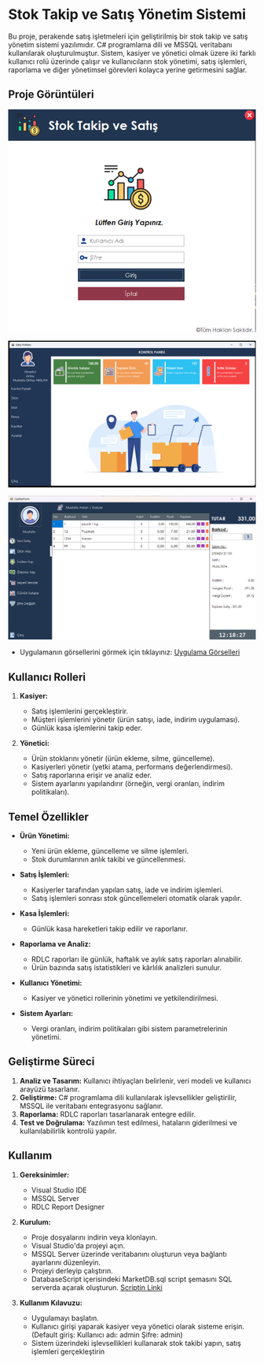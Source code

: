 # Stok Takip ve Satış Yönetim Sistemi

Bu proje, perakende satış işletmeleri için geliştirilmiş bir stok takip ve satış yönetim sistemi yazılımıdır. C# programlama dili ve MSSQL veritabanı kullanılarak oluşturulmuştur. Sistem, kasiyer ve yönetici olmak üzere iki farklı kullanıcı rolü üzerinde çalışır ve kullanıcıların stok yönetimi, satış işlemleri, raporlama ve diğer yönetimsel görevleri kolayca yerine getirmesini sağlar.
## Proje Görüntüleri
![Giriş Ekranı](./projectImages/giris.png)

![Yönetici Logo](./projectImages/main.png)

![Kasiyer Ekranı](./projectImages/kasiyersatis.png)

- Uygulamanın görsellerini görmek için tıklayınız: [Uygulama Görselleri](https://github.com/mustafaoktayarslan/Stock-and-Sales-Management-System/tree/master/projectImages)


## Kullanıcı Rolleri

1. **Kasiyer:**
   - Satış işlemlerini gerçekleştirir.
   - Müşteri işlemlerini yönetir (ürün satışı, iade, indirim uygulaması).
   - Günlük kasa işlemlerini takip eder.

2. **Yönetici:**
   - Ürün stoklarını yönetir (ürün ekleme, silme, güncelleme).
   - Kasiyerleri yönetir (yetki atama, performans değerlendirmesi).
   - Satış raporlarına erişir ve analiz eder.
   - Sistem ayarlarını yapılandırır (örneğin, vergi oranları, indirim politikaları).

## Temel Özellikler

- **Ürün Yönetimi:**
  - Yeni ürün ekleme, güncelleme ve silme işlemleri.
  - Stok durumlarının anlık takibi ve güncellenmesi.

- **Satış İşlemleri:**
  - Kasiyerler tarafından yapılan satış, iade ve indirim işlemleri.
  - Satış işlemleri sonrası stok güncellemeleri otomatik olarak yapılır.

- **Kasa İşlemleri:**
  - Günlük kasa hareketleri takip edilir ve raporlanır.

- **Raporlama ve Analiz:**
  - RDLC raporları ile günlük, haftalık ve aylık satış raporları alınabilir.
  - Ürün bazında satış istatistikleri ve kârlılık analizleri sunulur.

- **Kullanıcı Yönetimi:**
  - Kasiyer ve yönetici rollerinin yönetimi ve yetkilendirilmesi.

- **Sistem Ayarları:**
  - Vergi oranları, indirim politikaları gibi sistem parametrelerinin yönetimi.

## Geliştirme Süreci

1. **Analiz ve Tasarım:** Kullanıcı ihtiyaçları belirlenir, veri modeli ve kullanıcı arayüzü tasarlanır.
2. **Geliştirme:** C# programlama dili kullanılarak işlevsellikler geliştirilir, MSSQL ile veritabanı entegrasyonu sağlanır.
3. **Raporlama:** RDLC raporları tasarlanarak entegre edilir.
4. **Test ve Doğrulama:** Yazılımın test edilmesi, hataların giderilmesi ve kullanılabilirlik kontrolü yapılır.


## Kullanım

1. **Gereksinimler:**
   - Visual Studio IDE
   - MSSQL Server
   - RDLC Report Designer

2. **Kurulum:**
   - Proje dosyalarını indirin veya klonlayın.
   - Visual Studio'da projeyi açın.
   - MSSQL Server üzerinde veritabanını oluşturun veya bağlantı ayarlarını düzenleyin.
   - Projeyi derleyip çalıştırın.
   - DatabaseScript içerisindeki MarketDB.sql script şemasını SQL serverda açarak oluşturun. [Scriptin Linki](https://github.com/mustafaoktayarslan/Stock-and-Sales-Management-System/blob/master/DatabaseScript/MarketDB.sql)

3. **Kullanım Kılavuzu:**
   - Uygulamayı başlatın.
   - Kullanıcı girişi yaparak kasiyer veya yönetici olarak sisteme erişin.(Default giriş: Kullanıcı adı: admin Şifre: admin)
   - Sistem üzerindeki işlevsellikleri kullanarak stok takibi yapın, satış işlemleri gerçekleştirin
